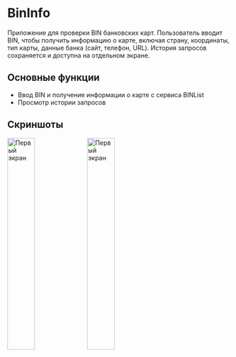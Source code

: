 # BinInfo
Приложение для проверки BIN банковских карт. Пользователь вводит BIN, чтобы получить информацию о карте, включая страну, координаты, тип карты, данные банка (сайт, телефон, URL). История запросов сохраняется и доступна на отдельном экране.
## Основные функции
- Ввод BIN и получение информации о карте с сервиса BINList
- Просмотр истории запросов
## Скриншоты
<p>
  <img src="https://github.com/user-attachments/assets/f64f840d-c399-47ec-a3c9-63645184825c" alt="Первый экран" width="35%" />
  <img src="https://github.com/user-attachments/assets/857970d1-5027-4869-908c-c227fd9ed8ab" alt="Первый экран" width="35%" />
</p>
